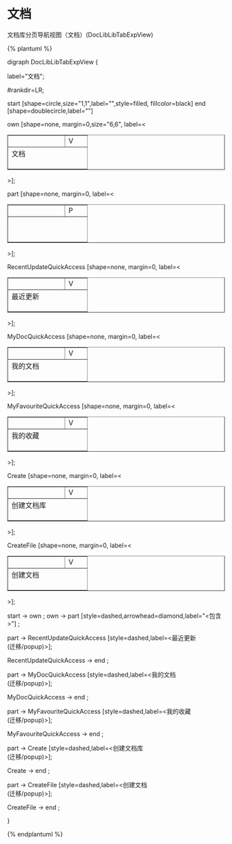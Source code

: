 # 文档

文档库分页导航视图（文档）(DocLibLibTabExpView)

{% plantuml %}

digraph DocLibLibTabExpView {

label="文档";    

#rankdir=LR;

start [shape=circle,size="1,1",label="",style=filled, fillcolor=black]
end [shape=doublecircle,label=""]

own [shape=none, margin=0,size="6,6", label=<
<TABLE WIDTH="150" BORDER="1" CELLBORDER="1" >
<TR>
<TD WIDTH="115" BORDER="0" COLSPAN="3"></TD><TD WIDTH="35" BORDER="0">V</TD>
</TR>
<TR>
<TD BORDER="0" COLSPAN="4" CELLPADDING="10">文档<BR/><BR/></TD>
</TR>
</TABLE>
>];

part [shape=none, margin=0, label=<
<TABLE WIDTH="150" BORDER="1" CELLBORDER="1" >
<TR>
<TD WIDTH="115" BORDER="0" COLSPAN="3"></TD><TD WIDTH="35" BORDER="0">P</TD> 
</TR>
<TR>
<TD BORDER="0" COLSPAN="4" CELLPADDING="10">





<BR/></TD>
</TR>
</TABLE>
>];


RecentUpdateQuickAccess [shape=none, margin=0, label=<
<TABLE WIDTH="150" BORDER="1" CELLBORDER="1" >
<TR>
<TD WIDTH="115" BORDER="0" COLSPAN="3"></TD><TD WIDTH="35" BORDER="0">V</TD>
</TR>
<TR>
<TD BORDER="0" COLSPAN="4" CELLPADDING="10">最近更新<BR/><BR/></TD>
</TR>
</TABLE>
>];



MyDocQuickAccess [shape=none, margin=0, label=<
<TABLE WIDTH="150" BORDER="1" CELLBORDER="1" >
<TR>
<TD WIDTH="115" BORDER="0" COLSPAN="3"></TD><TD WIDTH="35" BORDER="0">V</TD>
</TR>
<TR>
<TD BORDER="0" COLSPAN="4" CELLPADDING="10">我的文档<BR/><BR/></TD>
</TR>
</TABLE>
>];



MyFavouriteQuickAccess [shape=none, margin=0, label=<
<TABLE WIDTH="150" BORDER="1" CELLBORDER="1" >
<TR>
<TD WIDTH="115" BORDER="0" COLSPAN="3"></TD><TD WIDTH="35" BORDER="0">V</TD>
</TR>
<TR>
<TD BORDER="0" COLSPAN="4" CELLPADDING="10">我的收藏<BR/><BR/></TD>
</TR>
</TABLE>
>];



Create [shape=none, margin=0, label=<
<TABLE WIDTH="150" BORDER="1" CELLBORDER="1" >
<TR>
<TD WIDTH="115" BORDER="0" COLSPAN="3"></TD><TD WIDTH="35" BORDER="0">V</TD>
</TR>
<TR>
<TD BORDER="0" COLSPAN="4" CELLPADDING="10">创建文档库<BR/><BR/></TD>
</TR>
</TABLE>
>];



CreateFile [shape=none, margin=0, label=<
<TABLE WIDTH="150" BORDER="1" CELLBORDER="1" >
<TR>
<TD WIDTH="115" BORDER="0" COLSPAN="3"></TD><TD WIDTH="35" BORDER="0">V</TD>
</TR>
<TR>
<TD BORDER="0" COLSPAN="4" CELLPADDING="10">创建文档<BR/><BR/></TD>
</TR>
</TABLE>
>];



start -> own ;
own -> part [style=dashed,arrowhead=diamond,label="<包含>"] ;


part -> RecentUpdateQuickAccess [style=dashed,label=<最近更新<BR/>(迁移/popup)>];

RecentUpdateQuickAccess -> end ;



part -> MyDocQuickAccess [style=dashed,label=<我的文档<BR/>(迁移/popup)>];

MyDocQuickAccess -> end ;



part -> MyFavouriteQuickAccess [style=dashed,label=<我的收藏<BR/>(迁移/popup)>];

MyFavouriteQuickAccess -> end ;



part -> Create [style=dashed,label=<创建文档库<BR/>(迁移/popup)>];

Create -> end ;



part -> CreateFile [style=dashed,label=<创建文档<BR/>(迁移/popup)>];

CreateFile -> end ;



}

{% endplantuml %}


